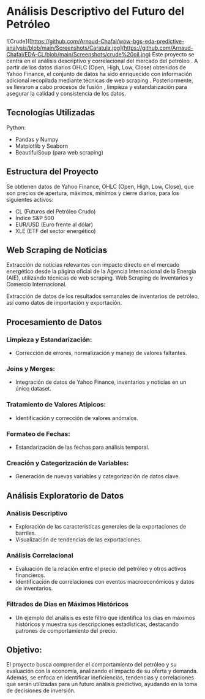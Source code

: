 # Análisis Descriptivo del Futuro del Petróleo
![Crude]([https://github.com/Arnaud-Chafai/wow-bgs-eda-predictive-analysis/blob/main/Screenshots/Caratula.jpg](https://github.com/Arnaud-Chafai/EDA-CL/blob/main/Screenshots/crude%20oil.jpg)
Este proyecto se centra en el análisis descriptivo y correlacional del mercado del petróleo . A partir de los datos diarios OHLC (Open, High, Low, Close) obtenidos de Yahoo Finance, el conjunto de datos ha sido enriquecido con información adicional recopilada mediante técnicas de web scraping . Posteriormente, se llevaron a cabo procesos de fusión , limpieza y estandarización para asegurar la calidad y consistencia de los datos.

## Tecnologías Utilizadas
Python:

- Pandas y Numpy
- Matplotlib y Seaborn
- BeautifulSoup (para web scraping)

## Estructura del Proyecto
Se obtienen datos de Yahoo Finance, OHLC (Open, High, Low, Close), que son precios de apertura, máximos, mínimos y cierre diarios, para los siguientes activos:
- CL (Futuros del Petróleo Crudo)
- Índice S&P 500
- EUR/USD (Euro frente al dólar)
- XLE (ETF del sector energético)

## Web Scraping de Noticias

Extracción de noticias relevantes con impacto directo en el mercado energético desde la página oficial de la Agencia Internacional de la Energía (AIE), utilizando técnicas de web scraping.
Web Scraping de Inventarios y Comercio Internacional.

Extracción de datos de los resultados semanales de inventarios de petróleo, así como datos de importación y exportación.

## Procesamiento de Datos

### Limpieza y Estandarización:
- Corrección de errores, normalización y manejo de valores faltantes.

### Joins y Merges:
- Integración de datos de Yahoo Finance, inventarios y noticias en un único dataset.

### Tratamiento de Valores Atípicos:
- Identificación y corrección de valores anómalos.

### Formateo de Fechas:
- Estandarización de las fechas para análisis temporal.

### Creación y Categorización de Variables:
- Generación de nuevas variables y categorización de datos clave.

## Análisis Exploratorio de Datos

### Análisis Descriptivo
- Exploración de las características generales de la exportaciones de barriles.
- Visualización de tendencias de las exportaciones.

### Análisis Correlacional
- Evaluación de la relación entre el precio del petróleo y otros activos financieros.
- Identificación de correlaciones con eventos macroeconómicos y datos de inventarios.

### Filtrados de Días en Máximos Históricos
- Un ejemplo del análisis es este filtro que identifica los días en máximos históricos y 
 muestra sus descripciones estadísticas, destacando patrones de comportamiento del precio.

## Objetivo:
El proyecto busca comprender el comportamiento del petróleo y su evaluación con la economía, analizando el impacto de su oferta y demanda. Además, se enfoca en identificar ineficiencias, tendencias y correlaciones que serán utilizadas para un futuro análisis predictivo, ayudando en la toma de decisiones de inversión.

